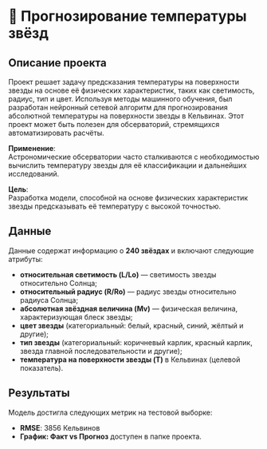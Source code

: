 # 🌌 Прогнозирование температуры звёзд

## Описание проекта
Проект решает задачу предсказания температуры на поверхности звезды на основе её физических характеристик, таких как светимость, радиус, тип и цвет. Используя методы машинного обучения, был разработан нейронный сетевой алгоритм для прогнозирования абсолютной температуры на поверхности звезды в Кельвинах. Этот проект может быть полезен для обсерваторий, стремящихся автоматизировать расчёты.

**Применение**:  
Астрономические обсерватории часто сталкиваются с необходимостью вычислить температуру звезды для её классификации и дальнейших исследований.

**Цель**:  
Разработка модели, способной на основе физических характеристик звезды предсказывать её температуру с высокой точностью.

## Данные
Данные содержат информацию о **240 звёздах** и включают следующие атрибуты:
- **относительная светимость (L/Lo)** — светимость звезды относительно Солнца;
- **относительный радиус (R/Ro)** — радиус звезды относительно радиуса Солнца;
- **абсолютная звёздная величина (Mv)** — физическая величина, характеризующая блеск звезды;
- **цвет звезды** (категориальный: белый, красный, синий, жёлтый и другие);
- **тип звезды** (категориальный: коричневый карлик, красный карлик, звезда главной последовательности и другие);
- **температура на поверхности звезды (T)** в Кельвинах (целевой показатель).

## Результаты
Модель достигла следующих метрик на тестовой выборке:

- **RMSE**: 3856 Кельвинов
- **График: Факт vs Прогноз** доступен в папке проекта.
